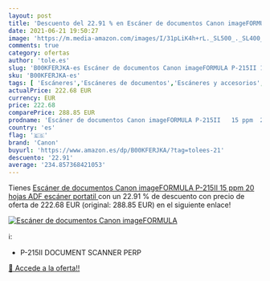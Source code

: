 ```yaml
---
layout: post
title: 'Descuento del 22.91 % en Escáner de documentos Canon imageFORMULA'
date: 2021-06-21 19:50:27
image: 'https://m.media-amazon.com/images/I/31pLiK4h+rL._SL500_._SL400_.jpg'
comments: true
category: ofertas
author: 'tole.es'
slug: 'B00KFERJKA-es Escáner de documentos Canon imageFORMULA P-215II 15 ppm 20...'
sku: 'B00KFERJKA-es'
tags: [ 'Escáneres','Escáneres de documentos','Escáneres y accesorios','Informática','canon', ]
actualPrice: 222.68 EUR
currency: EUR
price: 222.68
comparePrice: 288.85 EUR
prodname: 'Escáner de documentos Canon imageFORMULA P-215II   15 ppm  20 hojas ADF  escáner portatil '
country: 'es'
flag: '🇪🇸'
brand: 'Canon'
buyurl: 'https://www.amazon.es/dp/B00KFERJKA/?tag=tolees-21'
descuento: '22.91'
average: '234.857368421053'
---
```


Tienes [Escáner de documentos Canon imageFORMULA P-215II   15 ppm  20 hojas ADF  escáner portatil ](https://www.amazon.es/dp/B00KFERJKA/?tag=tolees-21) con un 22.91 % de descuento con precio de oferta de 222.68 EUR (original: 288.85 EUR) en el siguiente enlace!

[![Escáner de documentos Canon imageFORMULA](https://m.media-amazon.com/images/I/31pLiK4h+rL._SL500_._SL400_.jpg)](https://www.amazon.es/dp/B00KFERJKA/?tag=tolees-21)

ℹ️:

- P-215II DOCUMENT SCANNER PERP

[🛒 Accede a la oferta!!](https://www.amazon.es/dp/B00KFERJKA/?tag=tolees-21)
